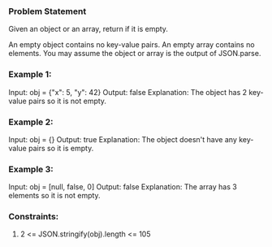 ### Problem Statement
Given an object or an array, return if it is empty.

An empty object contains no key-value pairs.
An empty array contains no elements.
You may assume the object or array is the output of JSON.parse.

### Example 1:
Input: obj = {"x": 5, "y": 42}
Output: false
Explanation: The object has 2 key-value pairs so it is not empty.

### Example 2:
Input: obj = {}
Output: true
Explanation: The object doesn't have any key-value pairs so it is empty.

### Example 3:
Input: obj = [null, false, 0]
Output: false
Explanation: The array has 3 elements so it is not empty.

### Constraints:
1. 2 <= JSON.stringify(obj).length <= 105